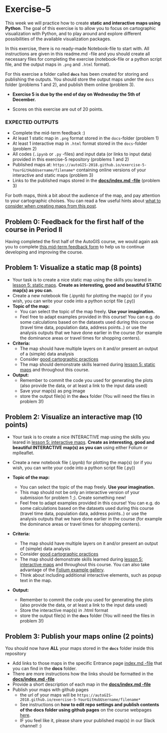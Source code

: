 # Exercise-5

This week we will practice how to create **static and interactive maps using Python**. The goal of this exercise is to allow you to focus on cartographic visualization with Python, and to play around and explore different possibilities of the available visualization packages.

In this exercise, there is no ready-made Notebook-file to start with. All instructions are given in this readme.md -file and you should create all necessary files for completing the exercise (notebook-file or a python script file, and the output maps in `.png` and `.html` format). 

For this exercise a folder called **`docs`** has been created for storing and publishing the outputs. You should store the output maps under the `docs` folder (problems 1 and 2), and publish them online (problem 3).

- **Exercise 5 is due by the end of day on Wednesday the 5th of December.**

- Scores on this exercise are out of 20 points. 

### EXPECTED OUTPUTS

- Complete the mid-term feedback :)
- At least 1 static map in `.png` format stored in the `docs`-folder (problem 1)
- At least 1 interactive map in `.html` format stored in the `docs`-folder (problem 2)
- All codes (`.ipynb` or `.py` -files) and input data (or links to input data) provided in this exercise-5 repository (problems 1 and 2)
- Published maps at: `https://autoGIS-2018.github.io/exercise-5-YourGitHubUsername/filename*` containing online versions of your interactive and static maps (problem 3) 
- Links to the published maps stored in the [**docs/index.md -file**](docs/index.md) (problem 3)

For both maps, think a bit about the audience of the map, and pay attention to your cartographic choises. You can read a few useful hints about [what to consider when creating maps from this post](https://www.gislounge.com/ten-things-to-consider-when-making-a-map/). 




## Problem 0: Feedback for the first half of the course in Period II

Having completed the first half of the AutoGIS course, we would again ask you to complete [this mid-term feedback form](https://elomake.helsinki.fi/lomakkeet/84893/lomake.html) to help us
to continue developing and improving the course.



## Problem 1: Visualize a static map (8 points)

- Your task is to create a nice static map using the skills you leared in [lesson 5: static maps](https://automating-gis-processes.github.io/2018/notebooks/L5/static_maps.html). **Create as interesting, good and beautiful STATIC map(s) as you can**.
- Create a new notebook file (.ipynb) for plotting the map(s) (or if you wish, you can write your code into a python script file (.py))
- **Topic of the map:**
  - You can select the topic of the map freely. **Use your imagination.**
  - Feel free to adapt examples provided in this course! You can e.g. do some calculations based on the datasets used during this course (travel time data, population data, address points..) or use the analysis outputs that we have done earlier in the course (for example the dominance areas or travel times for shopping centers). 
- **Criteria:**
  - The map should have multiple layers on it and/or present an output of a (simple) data analysis
  - Consider [good cartographic practices](https://www.gislounge.com/ten-things-to-consider-when-making-a-map/)
  - The map should demonstrate skills learned during [lesson 5: static maps](https://automating-gis-processes.github.io/2018/notebooks/L5/static_maps.html) and throughout this course.
- **Output:**
  - Remember to commit the code you used for generating the plots (also provide the data, or at least a link to the input data used)
  - Save your map(s) as png image
  - store the output file(s) in the **`docs`** folder (You will need the files in problem 3!)
  

## Problem 2: Visualize an interactive map (10 points)

- Your task is to create a nice INTERACTIVE map using the skills you leared in [lesson 5: interactive maps](https://automating-gis-processes.github.io/2018/notebooks/L5/interactive-map-folium.html). **Create as interesting, good and beautiful INTERACTIVE map(s) as you can** using either Folium or mplleaflet. 
- Create a new notebook file (.ipynb) for plotting the map(s) (or if you wish, you can write your code into a python script file (.py))

- **Topic of the map:**
  - You can select the topic of the map freely. **Use your imagination.**
  - This map should not be only an interactive version of your submission for problem 1 ;). Create something new!
  - Feel free to adapt examples provided in this course! You can e.g. do some calculations based on the datasets used during this course (travel time data, population data, address points..) or use the analysis outputs that we have done earlier in the course (for example the dominance areas or travel times for shopping centers). 
- **Criteria:**
  - The map should have multiple layers on it and/or present an output of (simple) data analysis
  - Consider [good cartographic practices](https://www.gislounge.com/ten-things-to-consider-when-making-a-map/)
  - The map should demonstrate skills learned during [lesson 5: interactive maps](https://automating-gis-processes.github.io/2018/notebooks/L5/interactive-map-folium.html) and throughout this course. You can also take advantage of the [Folium example gallery](https://nbviewer.jupyter.org/github/python-visualization/folium/tree/master/examples/).
  - Think about including additional interactive elements, such as popup text in the map.
- **Output:**
  - Remember to commit the code you used for generating the plots (also provide the data, or at least a link to the input data used)
  - Store the interactive map(s) in .html format
  - store the output file(s) in the **`docs`** folder (You will need the files in problem 3!)


## Problem 3: Publish your maps online (2 points)

 You should now have **ALL** your maps stored in the **`docs`** folder inside this repository
- Add links to those maps in the specific Entrance page [index.md -file](docs/index.md) that you can find in the **docs** folder. 
- There are more instructions how the links should be formatted in the [**docs/index.md -file**](docs/index.md) 
- Provide a short description of each map in the [**docs/index.md -file**](docs/index.md)
- Publish your maps with github pages 
  - the url of your maps will be `https://autoGIS-2018.github.io/exercise-5-YourGitHubUsername/filename*`
  - See instructions on **how to edit repo settings and publish contents of the docs folder using github pages** on the course webpages [here](https://automating-gis-processes.github.io/2018/lessons/L5/share-on-github.html#sharing-interactive-plots-on-github).
  - IF you feel like it, please share your published map(s) in our Slack channel! :)


